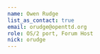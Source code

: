 ```yaml
---
name: Owen Rudge
list_as_contact: true
email: orudge@openttd.org
role: OS/2 port, Forum Host
nick: orudge
---
```

